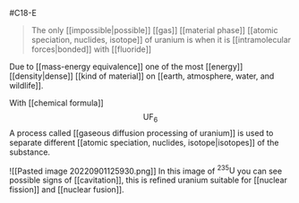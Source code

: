 #C18-E 

>The only [[impossible|possible]] [[gas]] [[material phase]] [[atomic speciation, nuclides, isotope]] of uranium is when it is [[intramolecular forces|bonded]] with [[fluoride]]

Due to [[mass-energy equivalence]] one of the most [[energy]] [[density|dense]] [[kind of material]] on [[earth, atmosphere, water, and wildlife]].

With [[chemical formula]] $$\text{UF}_6$$A process called [[gaseous diffusion processing of uranium]] is used to separate different [[atomic speciation, nuclides, isotope|isotopes]] of the substance.

![[Pasted image 20220901125930.png]]
In this image of ${}^{235}\text{U}$ you can see possible signs of [[cavitation]], this is refined uranium suitable for [[nuclear fission]] and [[nuclear fusion]].